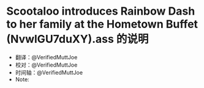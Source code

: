# Scootaloo introduces Rainbow Dash to her family at the Hometown Buffet (NvwlGU7duXY).ass 的说明 

- 翻译：@VerifiedMuttJoe 
- 校对：@VerifiedMuttJoe 
- 时间轴：@VerifiedMuttJoe 
- Note: 
